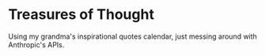 # Treasures of Thought

Using my grandma's inspirational quotes calendar, just messing around with Anthropic's APIs.

